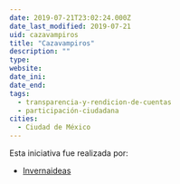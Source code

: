 ```yaml
---
date: 2019-07-21T23:02:24.000Z
date_last_modified: 2019-07-21
uid: cazavampiros
title: "Cazavampiros"
description: ""
type: 
website: 
date_ini: 
date_end: 
tags:
  - transparencia-y-rendicion-de-cuentas
  - participación-ciudadana
cities: 
  - Ciudad de México
---
```


Esta iniciativa fue realizada por:

- [Invernaideas](/organizaciones/invernaideas)
